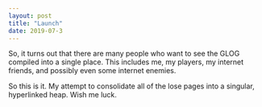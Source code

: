 ```yaml
---
layout: post
title: "Launch"
date: 2019-07-3
---
```


So, it turns out that there are many people who want to see the GLOG compiled into a single place.  This includes me, my players, my internet friends, and possibly even some internet enemies.

So this is it.  My attempt to consolidate all of the lose pages into a singular, hyperlinked heap.  Wish me luck.
